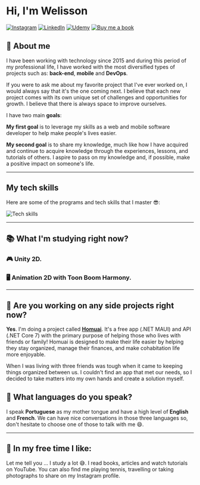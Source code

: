 # Hi, I'm Welisson

[![Instagram][instagram-shield]][instagram-url]
[![LinkedIn][linkedin-shield]][linkedin-url]
[![Udemy][udemy-shield]][udemy-url]
[![Buy me a book][buy-me-book-shield]][buy-me-book-url]

## 👦 **About me**

I have been working with technology since 2015 and during this period of my professional life, I have worked with the most diversified types of projects such as: **back-end**, **mobile** and **DevOps**.

If you were to ask me about my favorite project that I've ever worked on, I would always say that it's the one coming next. I believe that each new project comes with its own unique set of challenges and opportunities for growth. I believe that there is always space to improve ourselves.

I have two main **goals**:

**My first goal** is to leverage my skills as a web and mobile software developer to help make people's lives easier.

**My second goal** is to share my knowledge, much like how I have acquired and continue to acquire knowledge through the experiences, lessons, and tutorials of others. I aspire to pass on my knowledge and, if possible, make a positive impact on someone's life.

---
## **My tech skills**
Here are some of the programs and tech skills that I master 😎:

![Tech skills](stack-hills.png)

---
## 📚 What I'm studying right now?

### 🎮 **Unity 2D.**

### 🖥️ **Animation 2D with Toon Boom Harmony.**

---

## 🌱 Are you working on any side projects right now?

**Yes**. I'm doing a project called **[Homuai][homuai-url]**. It's a free app (.NET MAUI) and API (.NET Core 7) with the primary purpose of helping those who lives with friends or family! Homuai is designed to make their life easier by helping they stay organized, manage their finances, and make cohabitation life more enjoyable.

When I was living with three friends was tough when it came to keeping things organized between us. I couldn't find an app that met our needs, so I decided to take matters into my own hands and create a solution myself.

## 🎤 What languages do you speak?

I speak **Portuguese** as my mother tongue and have a high level of **English** and **French**. We can have nice conversations in those three languages so, don't hesitate to choose one of those to talk with me 😄.

---
## 🍿 In my free time I like:

Let me tell you ... I study a lot 😅. I read books, articles and watch tutorials on YouTube. You can also find me playing tennis, travelling or taking photographs to share on my Instagram profile.


<!--- Shields -->
[linkedin-shield]: https://img.shields.io/badge/LinkedIn-074F97?&style=for-the-badge&logo=LinkedIn&logoColor=white

[instagram-shield]: https://img.shields.io/badge/Instagram-A5112D?&style=for-the-badge&logo=Instagram&logoColor=white

[buy-me-book-shield]: https://img.shields.io/badge/-buy_me_a_book-gray?logo=buy-me-a-coffee&style=for-the-badge&logoColor=white

[udemy-shield]: https://img.shields.io/badge/udemy-b42fe9?logo=udemy&style=for-the-badge&logoColor=white

<!--- Urls ---->
[linkedin-url]: https://www.linkedin.com/in/welissonarley/
[instagram-url]: https://www.instagram.com/welisson.me/
[buy-me-book-url]: https://www.buymeacoffee.com/welissonArley
[udemy-url]: https://www.udemy.com/user/welisson-arley/
[homuai-url]: https://homuai.com
